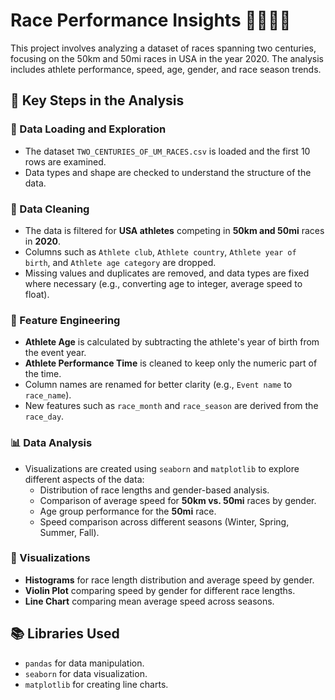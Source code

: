 # Race Performance Insights 🏃‍♂️🏃‍♀️

This project involves analyzing a dataset of races spanning two centuries, focusing on the 50km and 50mi races in USA in the year 2020. The analysis includes athlete performance, speed, age, gender, and race season trends.

## 🧮 Key Steps in the Analysis 

### 📂 Data Loading and Exploration 
- The dataset `TWO_CENTURIES_OF_UM_RACES.csv` is loaded and the first 10 rows are examined.
- Data types and shape are checked to understand the structure of the data.

### 🧹 Data Cleaning 
- The data is filtered for **USA athletes** competing in **50km and 50mi** races in **2020**.
- Columns such as `Athlete club`, `Athlete country`, `Athlete year of birth`, and `Athlete age category` are dropped.
- Missing values and duplicates are removed, and data types are fixed where necessary (e.g., converting age to integer, average speed to float).

### 🔧 Feature Engineering 
- **Athlete Age** is calculated by subtracting the athlete's year of birth from the event year.
- **Athlete Performance Time** is cleaned to keep only the numeric part of the time.
- Column names are renamed for better clarity (e.g., `Event name` to `race_name`).
- New features such as `race_month` and `race_season` are derived from the `race_day`.

### 📊 Data Analysis 
- Visualizations are created using `seaborn` and `matplotlib` to explore different aspects of the data:
  - Distribution of race lengths and gender-based analysis.
  - Comparison of average speed for **50km vs. 50mi** races by gender.
  - Age group performance for the **50mi** race.
  - Speed comparison across different seasons (Winter, Spring, Summer, Fall).

### 🎨 Visualizations 
- **Histograms** for race length distribution and average speed by gender.
- **Violin Plot** comparing speed by gender for different race lengths.
- **Line Chart** comparing mean average speed across seasons.

## 📚 Libraries Used 
- `pandas` for data manipulation.
- `seaborn` for data visualization.
- `matplotlib` for creating line charts.



